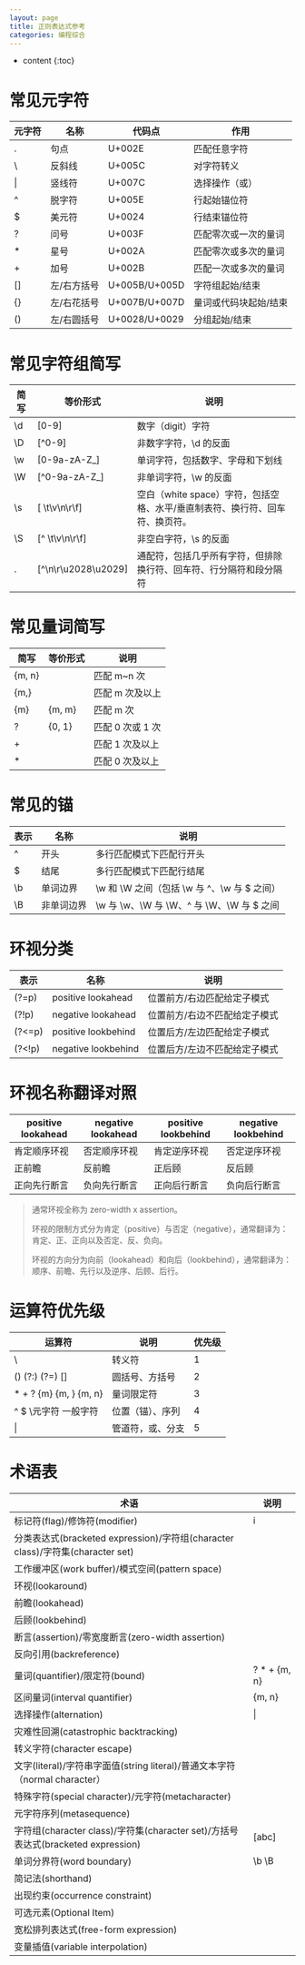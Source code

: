 ```yaml
---
layout: page
title: 正则表达式参考
categories: 编程综合
---
```


* content
{:toc}

# 常见元字符

| 元字符 | 名称        | 代码点        | 作用                  |
| ------ | ----------- | ------------- | --------------------- |
| .      | 句点        | U+002E        | 匹配任意字符          |
| \      | 反斜线      | U+005C        | 对字符转义            |
| \|     | 竖线符      | U+007C        | 选择操作（或）        |
| ^      | 脱字符      | U+005E        | 行起始锚位符          |
| $      | 美元符      | U+0024        | 行结束锚位符          |
| ?      | 问号        | U+003F        | 匹配零次或一次的量词  |
| *      | 星号        | U+002A        | 匹配零次或多次的量词  |
| +      | 加号        | U+002B        | 匹配一次或多次的量词  |
| []     | 左/右方括号 | U+005B/U+005D | 字符组起始/结束       |
| {}     | 左/右花括号 | U+007B/U+007D | 量词或代码块起始/结束 |
| ()     | 左/右圆括号 | U+0028/U+0029 | 分组起始/结束         |

# 常见字符组简写

| 简写 | 等价形式            | 说明                                                         |
| ---- | ------------------- | ------------------------------------------------------------ |
| \d   | [0-9]               | 数字（digit）字符                                            |
| \D   | [^0-9]              | 非数字字符，\d 的反面                                        |
| \w   | [0-9a-zA-Z_]        | 单词字符，包括数字、字母和下划线                             |
| \W   | [^0-9a-zA-Z_]       | 非单词字符，\w 的反面                                        |
| \s   | [ \t\v\n\r\f]       | 空白（white space）字符，包括空格、水平/垂直制表符、换行符、回车符、换页符。 |
| \S   | [^ \t\v\n\r\f]      | 非空白字符，\s 的反面                                        |
| .    | [^\n\r\u2028\u2029] | 通配符，包括几乎所有字符，但排除换行符、回车符、行分隔符和段分隔符 |

# 常见量词简写

| 简写   | 等价形式 | 说明             |
| ------ | -------- | ---------------- |
| {m, n} |          | 匹配 m~n 次      |
| {m,}   |          | 匹配 m 次及以上  |
| {m}    | {m, m}   | 匹配 m 次        |
| ?      | {0, 1}   | 匹配 0 次或 1 次 |
| +      |          | 匹配 1 次及以上  |
| *      |          | 匹配 0 次及以上  |

# 常见的锚

| 表示 | 名称       | 说明                                        |
| ---- | ---------- | ------------------------------------------- |
| ^    | 开头       | 多行匹配模式下匹配行开头                    |
| $    | 结尾       | 多行匹配模式下匹配行结尾                    |
| \b   | 单词边界   | \w 和 \W 之间（包括 \w 与 ^、\w 与 $ 之间） |
| \B   | 非单词边界 | \w 与 \w、\W 与 \W、^ 与 \W、\W 与 $ 之间   |

# 环视分类

| 表示   | 名称                | 说明                          |
| ------ | ------------------- | ----------------------------- |
| (?=p)  | positive lookahead  | 位置前方/右边匹配给定子模式   |
| (?!p)  | negative lookahead  | 位置前方/右边不匹配给定子模式 |
| (?<=p) | positive lookbehind | 位置后方/左边匹配给定子模式   |
| (?<!p) | negative lookbehind | 位置后方/左边不匹配给定子模式 |

# 环视名称翻译对照

| positive lookahead | negative lookahead | positive lookbehind | negative lookbehind |
| ------------------ | ------------------ | ------------------- | ------------------- |
| 肯定顺序环视       | 否定顺序环视       | 肯定逆序环视        | 否定逆序环视        |
| 正前瞻             | 反前瞻             | 正后顾              | 反后顾              |
| 正向先行断言       | 负向先行断言       | 正向后行断言        | 负向后行断言        |

> 通常环视全称为 zero-width x assertion。
>
> 环视的限制方式分为肯定（positive）与否定（negative），通常翻译为：肯定、正、正向以及否定、反、负向。
>
> 环视的方向分为向前（lookahead）和向后（lookbehind），通常翻译为：顺序、前瞻、先行以及逆序、后顾、后行。

# 运算符优先级

| 运算符                 | 说明             | 优先级 |
| ---------------------- | ---------------- | ------ |
| \                      | 转义符           | 1      |
| () (?:) (?=) []        | 圆括号、方括号   | 2      |
| * + ? {m} {m, } {m, n} | 量词限定符       | 3      |
| ^ $ \元字符 一般字符   | 位置（锚）、序列 | 4      |
| \|                     | 管道符，或、分支 | 5      |

# 术语表

| 术语                                                         | 说明         |
| ------------------------------------------------------------ | ------------ |
| 标记符(flag)/修饰符(modifier)                                | i            |
| 分类表达式(bracketed expression)/字符组(character class)/字符集(character set) |              |
| 工作缓冲区(work buffer)/模式空间(pattern space)              |              |
| 环视(lookaround)                                             |              |
| 前瞻(lookahead)                                              |              |
| 后顾(lookbehind)                                             |              |
| 断言(assertion)/零宽度断言(zero-width assertion)             |              |
| 反向引用(backreference)                                      |              |
| 量词(quantifier)/限定符(bound)                               | ? * + {m, n} |
| 区间量词(interval quantifier)                                | {m, n}       |
| 选择操作(alternation)                                        | \|           |
| 灾难性回溯(catastrophic backtracking)                        |              |
| 转义字符(character escape)                                   |              |
| 文字(literal)/字符串字面值(string literal)/普通文本字符（normal character） |              |
| 特殊字符(special character)/元字符(metacharacter)            |              |
| 元字符序列(metasequence)                                     |              |
| 字符组(character class)/字符集(character set)/方括号表达式(bracketed expression) | [abc]        |
| 单词分界符(word boundary)                                    | \b \B        |
| 简记法(shorthand)                                            |              |
| 出现约束(occurrence constraint)                              |              |
| 可选元素(Optional Item)                                      |              |
| 宽松排列表达式(free-form expression)                         |              |
| 变量插值(variable interpolation)                             |              |

